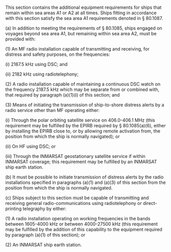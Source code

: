 This section contains the additional equipment requirements for ships that remain within sea areas A1 or A2 at all times. Ships fitting in accordance with this section satisfy the sea area A1 requirements denoted in § 80.1087.

(a) In addition to meeting the requirements of § 80.1085, ships engaged on voyages beyond sea area A1, but remaining within sea area A2, must be provided with:

(1) An MF radio installation capable of transmitting and receiving, for distress and safety purposes, on the frequencies:

(i) 2187.5 kHz using DSC; and

(ii) 2182 kHz using radiotelephony;

(2) A radio installation capable of maintaining a continuous DSC watch on the frequency 2187.5 kHz which may be separate from or combined with, that required by paragraph (a)(1)(i) of this section; and

(3) Means of initiating the transmission of ship-to-shore distress alerts by a radio service other than MF operating either:

(i) Through the polar orbiting satellite service on 406.0-406.1 MHz (this requirement may be fulfilled by the EPIRB required by § 80.1085(a)(6), either by installing the EPIRB close to, or by allowing remote activation from, the position from which the ship is normally navigated); or

(ii) On HF using DSC; or

(iii) Through the INMARSAT geostationary satellite service if within INMARSAT coverage; this requirement may be fulfilled by an INMARSAT ship earth station.

(b) It must be possible to initiate transmission of distress alerts by the radio installations specified in paragraphs (a)(1) and (a)(3) of this section from the position from which the ship is normally navigated.

(c) Ships subject to this section must be capable of transmitting and receiving general radio-communications using radiotelephony or direct-printing telegraphy by either:

(1) A radio installation operating on working frequencies in the bands between 1605-4000 kHz or between 4000-27500 kHz (this requirement may be fulfilled by the addition of this capability to the equipment required by paragraph (a)(1) of this section); or

(2) An INMARSAT ship earth station.

